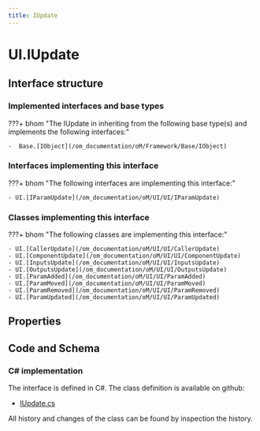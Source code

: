 ```yaml
---
title: IUpdate
---
```


# UI.IUpdate



## Interface structure

### Implemented interfaces and base types

???+ bhom "The IUpdate in inheriting from the following base type(s) and implements the following interfaces:"

    -  Base.[IObject](/om_documentation/oM/Framework/Base/IObject)


### Interfaces implementing this interface

???+ bhom "The following interfaces are implementing this interface:"

    - UI.[IParamUpdate](/om_documentation/oM/UI/UI/IParamUpdate)


### Classes implementing this interface

???+ bhom "The following classes are implementing this interface:"

    - UI.[CallerUpdate](/om_documentation/oM/UI/UI/CallerUpdate)
    - UI.[ComponentUpdate](/om_documentation/oM/UI/UI/ComponentUpdate)
    - UI.[InputsUpdate](/om_documentation/oM/UI/UI/InputsUpdate)
    - UI.[OutputsUpdate](/om_documentation/oM/UI/UI/OutputsUpdate)
    - UI.[ParamAdded](/om_documentation/oM/UI/UI/ParamAdded)
    - UI.[ParamMoved](/om_documentation/oM/UI/UI/ParamMoved)
    - UI.[ParamRemoved](/om_documentation/oM/UI/UI/ParamRemoved)
    - UI.[ParamUpdated](/om_documentation/oM/UI/UI/ParamUpdated)


## Properties

## Code and Schema

### C# implementation

The interface is defined in C#. The class definition is available on github:

- [IUpdate.cs](https://github.com/BHoM/BHoM_UI/blob/develop/UI_oM/Interfaces/IUpdate.cs)

All history and changes of the class can be found by inspection the history.
